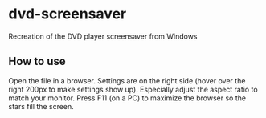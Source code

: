 # dvd-screensaver
Recreation of the DVD player screensaver from Windows

## How to use
Open the file in a browser. Settings are on the right side (hover over the right 200px to make settings show up). Especially adjust the aspect ratio to match your monitor. Press F11 (on a PC) to maximize the browser so the stars fill the screen.

